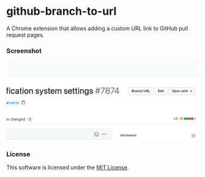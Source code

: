 # github-branch-to-url

A Chrome extension that allows adding a custom URL link to GitHub pull request pages.

### Screenshot

![alt text](images/screenshot1.png "screenshot1")

### License
This software is licensed under the [MIT License](https://github.com/elgaspar/github-branch-to-url/blob/master/LICENSE).